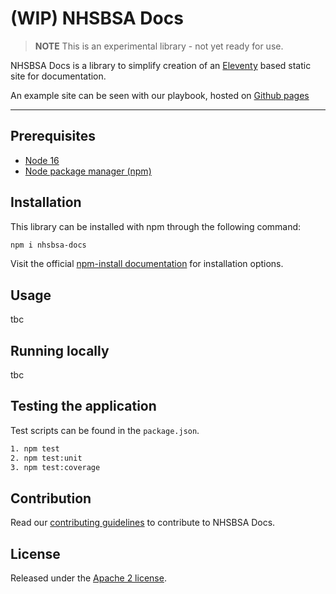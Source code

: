 # (WIP) NHSBSA Docs

>**NOTE**
>This is an experimental library - not yet ready for use.

NHSBSA Docs is a library to simplify creation of an [Eleventy][eleventy] based static site for documentation.

An example site can be seen with our playbook, hosted on [Github pages][nhsbsa_digital_playbook]

---

## Prerequisites

* [Node 16][node_js]
* [Node package manager (npm)][npm]

## Installation

This library can be installed with npm through the following command:

```bash
npm i nhsbsa-docs
```

Visit the official [npm-install documentation][npm_docs] for installation options.

## Usage

tbc

## Running locally

tbc

## Testing the application

Test scripts can be found in the `package.json`.

```bash
1. npm test
2. npm test:unit
3. npm test:coverage
```

## Contribution

Read our [contributing guidelines](CONTRIBUTING.md) to contribute to NHSBSA Docs.

## License

Released under the [Apache 2 license](LICENCE.txt).

[nhsbsa_digital_playbook]: <https://nhsbsa.github.io/nhsbsa-digital-playbook/>
[node_js]: <https://nodejs.org/en/>
[npm]: <https://docs.npmjs.com>
[npm_docs]: <https://docs.npmjs.com/cli/v8/commands/npm-install>
[eleventy]: <https://www.11ty.dev/docs/>
